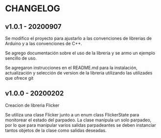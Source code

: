 # CHANGELOG

## v1.0.1 - 20200907

Se modifico el proyecto para ajustarlo a las convenciones de librerias de Arduino y a las convenciones de C++.

Se agrego documentación sobre el uso de la libreria y se armo un ejemplo sencillo de uso.

Se agregaron instrucciones en el README.md para la instalación, actualización y selección de version de la libreria utilizando las utilizades que ofrece git

## v1.0.0 - 20200202

Creacion de libreria Flicker

Se utiliza una clase Flicker junto a un enum class FlickerState para monitorear el estado del parpadeo. La clase manipula un solo parpadeo, por lo que para manipular varios salidas parpadeantes se deben instanciar tantos objetos de la clase como salidas deseadas.
